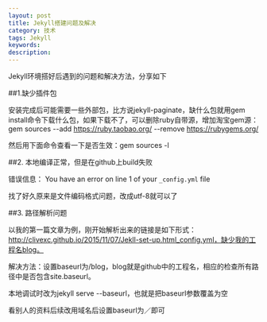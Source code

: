 ```yaml
---
layout: post
title: Jekyll搭建问题及解决
category: 技术
tags: Jekyll
keywords: 
description: 
---
```


Jekyll环境搭好后遇到的问题和解决方法，分享如下

##1.缺少插件包

安装完成后可能需要一些外部包，比方说jekyll-paginate，缺什么包就用gem install命令下载什么包，如果下载不了，可以删除ruby自带源，增加淘宝gem源：gem sources --add https://ruby.taobao.org/ --remove https://rubygems.org/

然后用下面命令查看一下是否生效：gem sources -l


##2. 本地编译正常，但是在github上build失败

错误信息： You have an error on line 1 of your `_config.yml` file

找了好久原来是文件编码格式问题，改成utf-8就可以了

##3. 路径解析问题

以我的第一篇文章为例，刚开始解析出来的链接是如下形式：http://clivexc.github.io/2015/11/07/Jekll-set-up.html_config.yml，缺少我的工程名blog。

解决方法：设置baseurl为/blog，blog就是github中的工程名，相应的检查所有路径中是否包含site.baseurl。

本地调试时改为jekyll serve --baseurl，也就是把baseurl参数覆盖为空 

看别人的资料后续改用域名后设置baseurl为／即可


